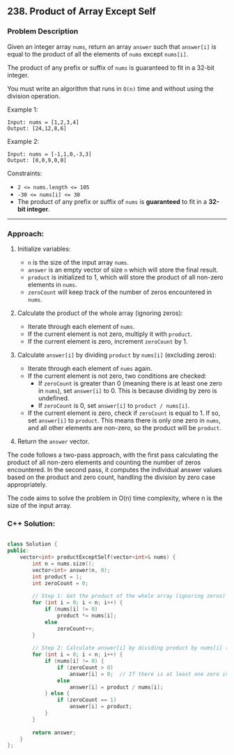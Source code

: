 ## 238. Product of Array Except Self

### Problem Description

Given an integer array ```nums```, return an array ```answer``` such that ```answer[i]``` is equal to the product of all the elements of ```nums``` except ```nums[i]```.

The product of any prefix or suffix of ```nums``` is guaranteed to fit in a 32-bit integer.

You must write an algorithm that runs in ```O(n)``` time and without using the division operation.

Example 1:
```
Input: nums = [1,2,3,4]
Output: [24,12,8,6]
```

Example 2:
```
Input: nums = [-1,1,0,-3,3]
Output: [0,0,9,0,0]
```

Constraints:

- ```2 <= nums.length <= 105```
- ```-30 <= nums[i] <= 30```
- The product of any prefix or suffix of ```nums``` is **guaranteed** to fit in a **32-bit integer**.

<hr>

### Approach:

1. Initialize variables:
   - `n` is the size of the input array `nums`.
   - `answer` is an empty vector of size `n` which will store the final result.
   - `product` is initialized to 1, which will store the product of all non-zero elements in `nums`.
   - `zeroCount` will keep track of the number of zeros encountered in `nums`.

2. Calculate the product of the whole array (ignoring zeros):
   - Iterate through each element of `nums`.
   - If the current element is not zero, multiply it with `product`.
   - If the current element is zero, increment `zeroCount` by 1.

3. Calculate `answer[i]` by dividing `product` by `nums[i]` (excluding zeros):
   - Iterate through each element of `nums` again.
   - If the current element is not zero, two conditions are checked:
     - If `zeroCount` is greater than 0 (meaning there is at least one zero in `nums`), set `answer[i]` to 0. This is because dividing by zero is undefined.
     - If `zeroCount` is 0, set `answer[i]` to `product / nums[i]`.
   - If the current element is zero, check if `zeroCount` is equal to 1. If so, set `answer[i]` to `product`. This means there is only one zero in `nums`, and all other elements are non-zero, so the product will be `product`.

4. Return the `answer` vector.

The code follows a two-pass approach, with the first pass calculating the product of all non-zero elements and counting the number of zeros encountered. In the second pass, it computes the individual answer values based on the product and zero count, handling the division by zero case appropriately.

The code aims to solve the problem in O(n) time complexity, where n is the size of the input array.

### C++ Solution:

```cpp

class Solution {
public:
    vector<int> productExceptSelf(vector<int>& nums) {
        int n = nums.size();
        vector<int> answer(n, 0);
        int product = 1;
        int zeroCount = 0;
        
        // Step 1: Get the product of the whole array (ignoring zeros)
        for (int i = 0; i < n; i++) {
            if (nums[i] != 0)
                product *= nums[i];
            else
                zeroCount++;
        }
        
        // Step 2: Calculate answer[i] by dividing product by nums[i] (excluding zeros)
        for (int i = 0; i < n; i++) {
            if (nums[i] != 0) {
                if (zeroCount > 0)
                    answer[i] = 0;  // If there is at least one zero in the array
                else
                    answer[i] = product / nums[i];
            } else {
                if (zeroCount == 1)
                    answer[i] = product;
            }
        }
        
        return answer;
    }
};

```
